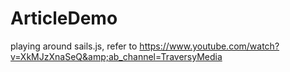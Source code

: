 # ArticleDemo
playing around sails.js, refer to https://www.youtube.com/watch?v=XkMJzXnaSeQ&amp;ab_channel=TraversyMedia
